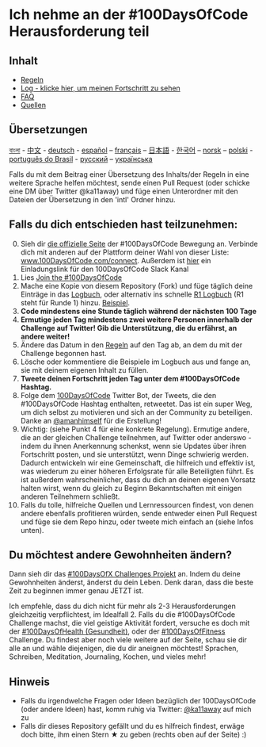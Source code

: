 # Ich nehme an der #100DaysOfCode Herausforderung teil

## Inhalt

* [Regeln](regeln.md)
* [Log - klicke hier, um meinen Fortschritt zu sehen](log-de.md)
* [FAQ](FAQ-de.md)
* [Quellen](quellen.md)

## Übersetzungen
[বাংলা](../bn/README.md) - [中文](../ch/README.md) - [deutsch](README.md) - [español](../es/README.md) – [français](../fr/FAQ-fr.md) – [日本語](../ja/README.md) - [한국어](../ko/README-ko.md) – [norsk](../no/README.md) –  [polski](../pl/README.md) - [português do Brasil](../pt-br/LEIAME.md) - [русский](../ru/README-ru.md) – [українська](../ua/README-ua.md)

Falls du mit dem Beitrag einer Übersetzung des Inhalts/der Regeln in eine weitere Sprache helfen möchtest, sende einen Pull Request (oder schicke eine DM über Twitter @ka11away) und füge einen Unterordner mit den Dateien der Übersetzung in den 'intl' Ordner hinzu.

## Falls du dich entschieden hast teilzunehmen:

0.  Sieh dir [die offizielle Seite](http://100daysofcode.com/) der #100DaysOfCode Bewegung an. Verbinde dich mit anderen auf der Plattform deiner Wahl von dieser Liste: www.100DaysOfCode.com/connect.
    Außerdem ist [hier](https://join.slack.com/t/100xcode/shared_invite/enQtMzA2NzUyODY4MTgyLWM2NzMzYzBmZTcwOTk0MzM2YTI5OWQzM2M3ZTVjZTUyMTE0NDk3ZjdiZmExNGU5Mjg3ODgzZTQxODI3YTNjZjA) ein Einladungslink für den 100DaysOfCode Slack Kanal
1.  Lies [Join the #100DaysOfCode](https://medium.freecodecamp.com/join-the-100daysofcode-556ddb4579e4)
1.  Mache eine Kopie von diesem Repository (Fork) und füge täglich deine Einträge in das [Logbuch](log.md), oder alternativ ins schnelle [R1 Logbuch](r1-log.md) (R1 steht für Runde 1) hinzu. [Beispiel](https://github.com/Kallaway/100-days-kallaway-log).
1.  **Code mindestens eine Stunde täglich während der nächsten 100 Tage**
1.  **Ermutige jeden Tag mindestens zwei weitere Personen innerhalb der Challenge auf Twitter! Gib die Unterstützung, die du erfährst, an andere weiter!**
1.  Ändere das Datum in den [Regeln](regeln.md) auf den Tag ab, an dem du mit der Challenge begonnen hast.
1.  Lösche oder kommentiere die Beispiele im Logbuch aus und fange an, sie mit deinem eigenen Inhalt zu füllen.
1.  **Tweete deinen Fortschritt jeden Tag unter dem #100DaysOfCode Hashtag.**
1.  Folge dem [100DaysOfCode](https://twitter.com/_100DaysOfCode) Twitter Bot, der Tweets, die den #100DaysOfCode Hashtag enthalten, retweetet. Das ist ein super Weg, um dich selbst zu motivieren und sich an der Community zu beteiligen. Danke an [@amanhimself](https://twitter.com/amanhimself) für die Erstellung!
1.  Wichtig: (siehe Punkt 4 für eine konkrete Regelung). Ermutige andere, die an der gleichen Challenge teilnehmen, auf Twitter oder anderswo - indem du ihnen Anerkennung schenkst, wenn sie Updates über ihren Fortschritt posten, und sie unterstützt, wenn Dinge schwierig werden. Dadurch entwickeln wir eine Gemeinschaft, die hilfreich und effektiv ist, was wiederum zu einer höheren Erfolgsrate für alle Beteiligten führt. Es ist außerdem wahrscheinlicher, dass du dich an deinen eigenen Vorsatz halten wirst, wenn du gleich zu Beginn Bekanntschaften mit einigen anderen Teilnehmern schließt.
1.  Falls du tolle, hilfreiche Quellen und Lernressourcen findest, von denen andere ebenfalls profitieren würden, sende entweder einen Pull Request und füge sie dem Repo hinzu, oder tweete mich einfach an (siehe Infos unten).

## Du möchtest andere Gewohnheiten ändern?

Dann sieh dir das [#100DaysOfX Challenges Projekt](http://100daysofx.com/) an. Indem du deine Gewohnheiten änderst, änderst du dein Leben. Denk daran, dass die beste Zeit zu beginnen immer genau JETZT ist.

Ich empfehle, dass du dich nicht für mehr als 2-3 Herausforderungen gleichzeitig verpflichtest, im Idealfall 2. Falls du die #100DaysOfCode Challenge machst, die viel geistige Aktivität fordert, versuche es doch mit der [#100DaysOfHealth (Gesundheit)](http://100daysofx.com/where-x-is/health/), oder der [#100DaysOfFitness](http://100daysofx.com/challenges/) Challenge. Du findest aber noch viele weitere auf der Seite, schau sie dir alle an und wähle diejenigen, die du dir aneignen möchtest! Sprachen, Schreiben, Meditation, Journaling, Kochen, und vieles mehr!

## Hinweis

* Falls du irgendwelche Fragen oder Ideen bezüglich der 100DaysOfCode (oder andere Ideen) hast, komm ruhig via Twitter: [@ka11away](https://twitter.com/ka11away) auf mich zu
* Falls dir dieses Repository gefällt und du es hilfreich findest, erwäge doch bitte, ihm einen Stern &#9733; zu geben (rechts oben auf der Seite) :)